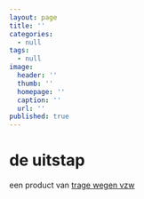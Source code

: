 ```yaml
---
layout: page
title: ''
categories:
  - null
tags:
  - null
image:
  header: ''
  thumb: ''
  homepage: ''
  caption: ''
  url: ''
published: true
---
```

# de uitstap
een product van [trage wegen vzw][1]


 [1]: https://www.tragewegen.be
 [2]: #
 [3]: #
 [4]: #
 [5]: #
 [6]: #
 [7]: #
 [8]: #
 [9]: #
 [10]: #
